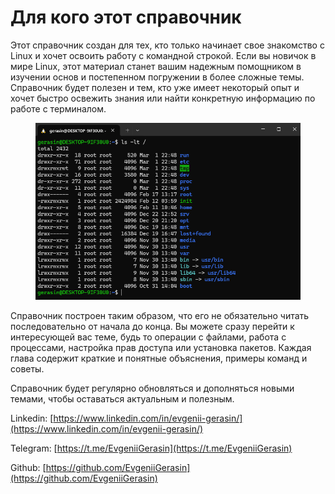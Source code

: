 # Для кого этот справочник

Этот справочник создан для тех, кто только начинает свое знакомство с Linux и хочет освоить работу с командной строкой. Если вы новичок в мире Linux, этот материал станет вашим надежным помощником в изучении основ и постепенном погружении в более сложные темы. Справочник будет полезен и тем, кто уже имеет некоторый опыт и хочет быстро освежить знания или найти конкретную информацию по работе с терминалом.

<figure><img src=".gitbook/assets/image (5).png" alt="" width="563"><figcaption></figcaption></figure>

Справочник построен таким образом, что его не обязательно читать последовательно от начала до конца. Вы можете сразу перейти к интересующей вас теме, будь то операции с файлами, работа с процессами, настройка прав доступа или установка пакетов. Каждая глава содержит краткие и понятные объяснения, примеры команд и советы.

Справочник будет регулярно обновляться и дополняться новыми темами, чтобы оставаться актуальным и полезным.&#x20;

Linkedin: [https://www.linkedin.com/in/evgenii-gerasin/](https://www.linkedin.com/in/evgenii-gerasin/)

Telegram: [https://t.me/EvgeniiGerasin](https://t.me/EvgeniiGerasin)

Github: [https://github.com/EvgeniiGerasin](https://github.com/EvgeniiGerasin)

